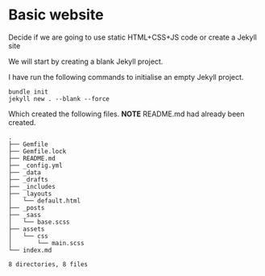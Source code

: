 # Basic website

Decide if we are going to use static HTML+CSS+JS code or create a Jekyll site

We will start by creating a blank Jekyll project.

I have run the following commands to initialise an empty Jekyll project.
```
bundle init
jekyll new . --blank --force
```

Which created the following files. **NOTE** README.md had already been created.
```
.
├── Gemfile
├── Gemfile.lock
├── README.md
├── _config.yml
├── _data
├── _drafts
├── _includes
├── _layouts
│   └── default.html
├── _posts
├── _sass
│   └── base.scss
├── assets
│   └── css
│       └── main.scss
└── index.md

8 directories, 8 files

```

